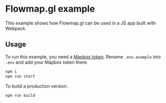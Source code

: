 # Flowmap.gl example

This example shows how Flowmap.gl can be used in a JS app built with Webpack.


## Usage

To run this example, you need a [Mapbox token](http://visgl.github.io/react-map-gl/docs/get-started/mapbox-tokens).
Rename `.env.example` into `.env` and add your Mapbox token there.


```bash
npm i
npm run start
```

To build a production version:

```bash
npm run build
```
